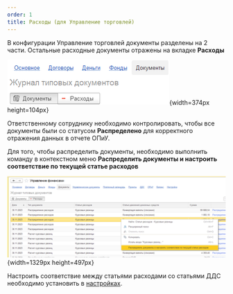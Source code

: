 ```yaml
---
order: 1
title: Расходы (для Управление торговлей)
---
```


В конфигурации Управление торговлей документы разделены на 2 части. Остальные расходные документы отражены на вкладке **Расходы**

![](./raskhody-dlya-upravlenie-torgovley.png){width=374px height=104px}

Ответственному сотруднику необходимо контролировать, чтобы все документы были со статусом **Распределено** для корректного отражения данных в отчете ОПиУ.

Для того, чтобы распределить документы, необходимо выполнить команду в контекстном меню **Распределить документы и настроить соответствие по текущей статье расходов**

![](./raskhody-dlya-upravlenie-torgovley-2.png){width=1329px height=497px}

Настроить соответствие между статьями расходами со статьями ДДС необходимо установить в [настройках](./../nastroyki/nastroyki-p-l#соответствие-статей-затрат-и-статей-ддс).